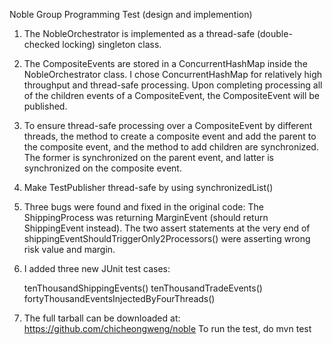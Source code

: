 Noble Group Programming Test (design and implemention)

1. The NobleOrchestrator is implemented as a thread-safe (double-checked locking) singleton class. 

2. The CompositeEvents are stored in a ConcurrentHashMap inside the NobleOrchestrator class. 
   I chose ConcurrentHashMap for relatively high throughput and thread-safe processing. Upon 
   completing processing all of the children events of a CompositeEvent, the CompositeEvent 
   will be published.

3. To ensure thread-safe processing over a CompositeEvent by different threads, the method to 
   create a composite event and add the parent to the composite event, and the method to add 
   children are synchronized. The former is synchronized on the parent event, and latter is 
   synchronized on the composite event.

4. Make TestPublisher thread-safe by using synchronizedList()

5. Three bugs were found and fixed in the original code: 
   The ShippingProcess was returning MarginEvent (should return ShippingEvent instead). 
   The two assert statements at the very end of shippingEventShouldTriggerOnly2Processors() 
   were asserting wrong risk value and margin. 

6. I added three new JUnit test cases:

   tenThousandShippingEvents()
   tenThousandTradeEvents()
   fortyThousandEventsInjectedByFourThreads()

7. The full tarball can be downloaded at:
   https://github.com/chicheongweng/noble
   To run the test, do mvn test
